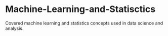 # Machine-Learning-and-Statisctics

Covered machine learning and statistics concepts used in data science and analysis.
